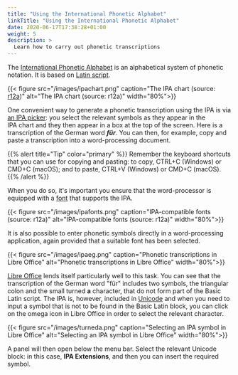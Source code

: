 ```yaml
---
title: "Using the International Phonetic Alphabet"
linkTitle: "Using the International Phonetic Alphabet"
date: 2020-06-17T17:38:28+01:00
weight: 5
description: >
  Learn how to carry out phonetic transcriptions
---
```


The [International Phonetic Alphabet](https://www.internationalphoneticassociation.org/content/full-ipa-chart) is an alphabetical system of phonetic notation. It is based on [Latin script](/docs/scripts-and-unicode/what-is-a-script). 

{{< figure src="/images/ipachart.png" caption="The IPA chart (source: [r12a](https://r12a.github.io/pickers/ipa/))" alt="The IPA chart (source: r12a)" width="80%">}}

One convenient way to generate a phonetic transcription using the IPA is via [an IPA picker](https://r12a.github.io/pickers/ipa/): you select the relevant symbols as they appear in the IPA chart and they then appear in a box at the top of the screen. Here is a transcription of the German word **_für_**.
You can then, for example, copy and paste a transcription into a word-processing document. 

{{% alert title="Tip" color="primary" %}}
Remember the keyboard shortcuts that you can use for copying and pasting: to copy, CTRL+C (Windows) or CMD+C (macOS); and to paste, CTRL+V (Windows) or CMD+C (macOS).
{{% /alert %}}

When you do so, it's important you ensure that the word-processor is equipped with a [font](/docs/fonts/installing-fonts) that supports the IPA.

{{< figure src="/images/ipafonts.png" caption="IPA-compatible fonts (source: r12a)" alt="IPA-compatible fonts (source: r12a)" width="80%">}}

It is also possible to enter phonetic symbols directly in a word-processing application, again provided that a suitable font has been selected. 

{{< figure src="/images/ipaeg.png" caption="Phonetic transcriptions in Libre Office" alt="Phonetic transcriptions in Libre Office" width="80%">}}

[Libre Office](https://www.libreoffice.org/) lends itself particularly well to this task. You can see that the transcription of the German word "für" includes two symbols, the triangular colon and the small turned **a** character, that do not form part of the Basic Latin script. The IPA is, however, included in [Unicode](/docs/scripts-and-unicode/what-is-unicode) and when you need to input a symbol that is not to be found in the Basic Latin block, you can click on the omega icon in Libre Office in order to select the relevant character.

{{< figure src="/images/turneda.png" caption="Selecting an IPA symbol in Libre Office" alt="Selecting an IPA symbol in Libre Office" width="80%">}}

A panel will then open below the menu bar. Select the relevant Unicode block: in this case, **IPA Extensions**, and then you can insert the required symbol.
